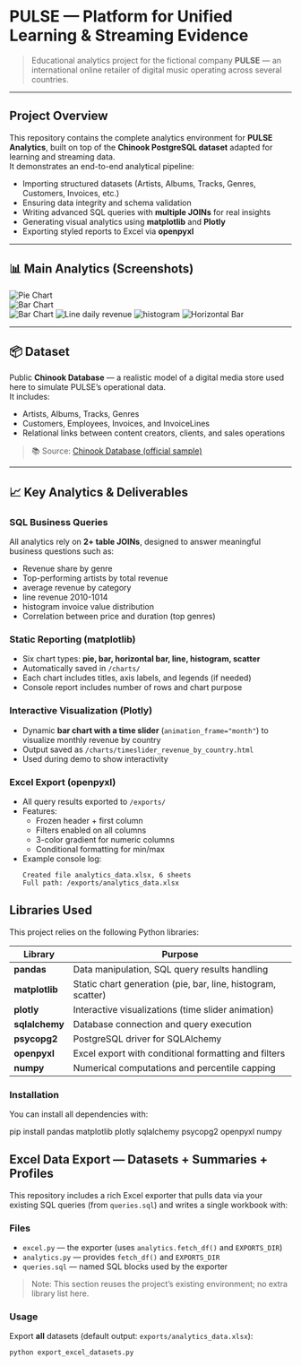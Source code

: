 # PULSE — Platform for Unified Learning & Streaming Evidence
> Educational analytics project for the fictional company **PULSE** — an international online retailer of digital music operating across several countries.
---

## Project Overview
This repository contains the complete analytics environment for **PULSE Analytics**, built on top of the **Chinook PostgreSQL dataset** adapted for learning and streaming data.  
It demonstrates an end-to-end analytical pipeline:

- Importing structured datasets (Artists, Albums, Tracks, Genres, Customers, Invoices, etc.)  
- Ensuring data integrity and schema validation  
- Writing advanced SQL queries with **multiple JOINs** for real insights  
- Generating visual analytics using **matplotlib** and **Plotly**  
- Exporting styled reports to Excel via **openpyxl**  

---

## 📊 Main Analytics (Screenshots)
![Pie Chart](charts/01_pie_revenue_by_category.png)  
![Bar Chart](charts/02_bar_top_sellers_by_revenue.png)  
![Bar Chart](charts/03_barh_avg_review_by_category.png)
![Line daily revenue](charts/04_line_daily_revenue_2010_2014.png)
![histogram](charts/05_hist_order_value.png)
![Horizontal Bar](charts/06_duration_by_genre_strip.png)  

---


## 📦 Dataset
Public **Chinook Database** — a realistic model of a digital media store used here to simulate PULSE’s operational data.  
It includes:
- Artists, Albums, Tracks, Genres  
- Customers, Employees, Invoices, and InvoiceLines  
- Relational links between content creators, clients, and sales operations  

> 📚 Source: [Chinook Database (official sample)](https://github.com/lerocha/chinook-database)

---

## 📈 Key Analytics & Deliverables

### SQL Business Queries
All analytics rely on **2+ table JOINs**, designed to answer meaningful business questions such as:
- Revenue share by genre  
- Top-performing artists by total revenue  
- average revenue by category
- line revenue 2010-1014
- histogram invoice value distribution
- Correlation between price and duration (top genres)

### Static Reporting (matplotlib)
- Six chart types: **pie, bar, horizontal bar, line, histogram, scatter**  
- Automatically saved in `/charts/`  
- Each chart includes titles, axis labels, and legends (if needed)  
- Console report includes number of rows and chart purpose  

### Interactive Visualization (Plotly)
- Dynamic **bar chart with a time slider** (`animation_frame="month"`) to visualize monthly revenue by country  
- Output saved as `/charts/timeslider_revenue_by_country.html`  
- Used during demo to show interactivity  

### Excel Export (openpyxl)
- All query results exported to `/exports/`  
- Features:
  - Frozen header + first column  
  - Filters enabled on all columns  
  - 3-color gradient for numeric columns  
  - Conditional formatting for min/max  
- Example console log:
  ```text
  Created file analytics_data.xlsx, 6 sheets
  Full path: /exports/analytics_data.xlsx

## Libraries Used

This project relies on the following Python libraries:

| Library | Purpose |
|----------|----------|
| **pandas** | Data manipulation, SQL query results handling |
| **matplotlib** | Static chart generation (pie, bar, line, histogram, scatter) |
| **plotly** | Interactive visualizations (time slider animation) |
| **sqlalchemy** | Database connection and query execution |
| **psycopg2** | PostgreSQL driver for SQLAlchemy |
| **openpyxl** | Excel export with conditional formatting and filters |
| **numpy** | Numerical computations and percentile capping |

### Installation

You can install all dependencies with:

pip install pandas matplotlib plotly sqlalchemy psycopg2 openpyxl numpy

## Excel Data Export — Datasets + Summaries + Profiles

This repository includes a rich Excel exporter that pulls data via your existing SQL queries (from `queries.sql`) and writes a single workbook with:


### Files
- `excel.py` — the exporter (uses `analytics.fetch_df()` and `EXPORTS_DIR`)
- `analytics.py` — provides `fetch_df()` and `EXPORTS_DIR`
- `queries.sql` — named SQL blocks used by the exporter

> Note: This section reuses the project’s existing environment; no extra library list here.

### Usage

Export **all** datasets (default output: `exports/analytics_data.xlsx`):
```bash
python export_excel_datasets.py

  

